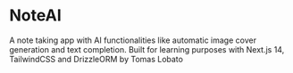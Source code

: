 # NoteAI
A note taking app with AI functionalities like automatic image cover generation and text completion.
Built for learning purposes with Next.js 14, TailwindCSS and DrizzleORM by Tomas Lobato